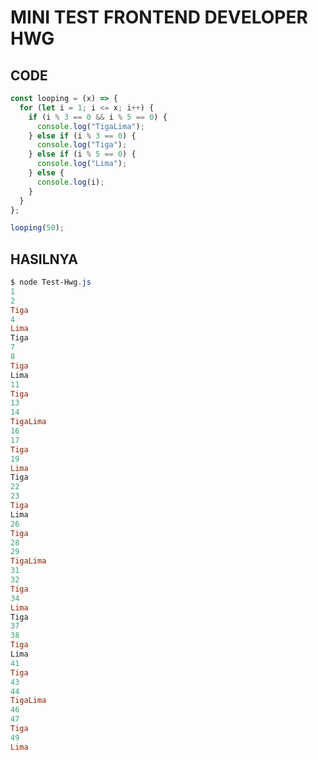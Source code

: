 # MINI TEST FRONTEND DEVELOPER HWG


## CODE
```javascript
const looping = (x) => {
  for (let i = 1; i <= x; i++) {
    if (i % 3 == 0 && i % 5 == 0) {
      console.log("TigaLima");
    } else if (i % 3 == 0) {
      console.log("Tiga");
    } else if (i % 5 == 0) {
      console.log("Lima");
    } else {
      console.log(i);
    }
  }
};

looping(50);
```
## HASILNYA
```powershell
$ node Test-Hwg.js
1
2
Tiga
4
Lima
Tiga
7
8
Tiga
Lima
11
Tiga
13
14
TigaLima
16
17
Tiga
19
Lima
Tiga
22
23
Tiga
Lima
26
Tiga
28
29
TigaLima
31
32
Tiga
34
Lima
Tiga
37
38
Tiga
Lima
41
Tiga
43
44
TigaLima
46
47
Tiga
49
Lima
```